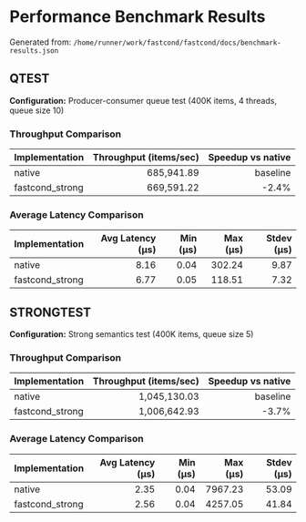 # Performance Benchmark Results

Generated from: `/home/runner/work/fastcond/fastcond/docs/benchmark-results.json`

## QTEST
**Configuration:** Producer-consumer queue test (400K items, 4 threads, queue size 10)
### Throughput Comparison
| Implementation | Throughput (items/sec) | Speedup vs native |
|---|---:|---:|
| native | 685,941.89 | baseline |
| fastcond_strong | 669,591.22 | -2.4% |

### Average Latency Comparison
| Implementation | Avg Latency (μs) | Min (μs) | Max (μs) | Stdev (μs) |
|---|---:|---:|---:|---:|
| native | 8.16 | 0.04 | 302.24 | 9.87 |
| fastcond_strong | 6.77 | 0.05 | 118.51 | 7.32 |

## STRONGTEST
**Configuration:** Strong semantics test (400K items, queue size 5)
### Throughput Comparison
| Implementation | Throughput (items/sec) | Speedup vs native |
|---|---:|---:|
| native | 1,045,130.03 | baseline |
| fastcond_strong | 1,006,642.93 | -3.7% |

### Average Latency Comparison
| Implementation | Avg Latency (μs) | Min (μs) | Max (μs) | Stdev (μs) |
|---|---:|---:|---:|---:|
| native | 2.35 | 0.04 | 7967.23 | 53.09 |
| fastcond_strong | 2.56 | 0.04 | 4257.05 | 41.84 |
